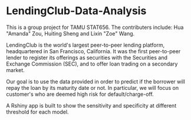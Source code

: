 # LendingClub-Data-Analysis

This is a group project for TAMU STAT656. The contributers include: Hua "Amanda" Zou, Huiting Sheng and Lixin "Zoe" Wang.

LendingClub is the world's largest peer-to-peer lending platform, headquartered in San Francisco, California. It was the first peer-to-peer lender to register its 
offerings as securities with the Securities and Exchange Commission (SEC), and to offer loan trading on a secondary market. 

Our goal is to use the data provided in order to predict if the borrower will repay the loan by its maturity date or not. In particular, we will focus on customer's
who are deemed high risk for default/charge-off.

A Rshiny app is built to show the sensitivity and specificity at different threshold for each model.
